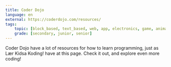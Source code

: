 ```yaml
---
title: Coder Dojo
language: en
external: https://coderdojo.com/resources/
tags:
    topic: [block_based, text_based, web, app, electronics, game, animation]
    grade: [secondary, junior, senior]
---
```


Coder Dojo have a lot of resources for how to learn programming, just as Lær
Kidsa Koding! have at this page. Check it out, and explore even more coding!
